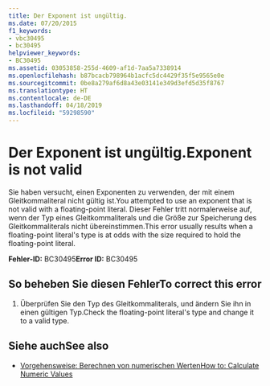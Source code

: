 ```yaml
---
title: Der Exponent ist ungültig.
ms.date: 07/20/2015
f1_keywords:
- vbc30495
- bc30495
helpviewer_keywords:
- BC30495
ms.assetid: 03053858-255d-4609-af1d-7aa5a7338914
ms.openlocfilehash: b87bcacb798964b1acfc5dc4429f35f5e9565e0e
ms.sourcegitcommit: 0be8a279af6d8a43e03141e349d3efd5d35f8767
ms.translationtype: HT
ms.contentlocale: de-DE
ms.lasthandoff: 04/18/2019
ms.locfileid: "59298590"
---
```

# <a name="exponent-is-not-valid"></a><span data-ttu-id="9bce3-102">Der Exponent ist ungültig.</span><span class="sxs-lookup"><span data-stu-id="9bce3-102">Exponent is not valid</span></span>
<span data-ttu-id="9bce3-103">Sie haben versucht, einen Exponenten zu verwenden, der mit einem Gleitkommaliteral nicht gültig ist.</span><span class="sxs-lookup"><span data-stu-id="9bce3-103">You attempted to use an exponent that is not valid with a floating-point literal.</span></span> <span data-ttu-id="9bce3-104">Dieser Fehler tritt normalerweise auf, wenn der Typ eines Gleitkommaliterals und die Größe zur Speicherung des Gleitkommaliterals nicht übereinstimmen.</span><span class="sxs-lookup"><span data-stu-id="9bce3-104">This error usually results when a floating-point literal's type is at odds with the size required to hold the floating-point literal.</span></span>  
  
 <span data-ttu-id="9bce3-105">**Fehler-ID:** BC30495</span><span class="sxs-lookup"><span data-stu-id="9bce3-105">**Error ID:** BC30495</span></span>  
  
## <a name="to-correct-this-error"></a><span data-ttu-id="9bce3-106">So beheben Sie diesen Fehler</span><span class="sxs-lookup"><span data-stu-id="9bce3-106">To correct this error</span></span>  
  
1. <span data-ttu-id="9bce3-107">Überprüfen Sie den Typ des Gleitkommaliterals, und ändern Sie ihn in einen gültigen Typ.</span><span class="sxs-lookup"><span data-stu-id="9bce3-107">Check the floating-point literal's type and change it to a valid type.</span></span>  
  
## <a name="see-also"></a><span data-ttu-id="9bce3-108">Siehe auch</span><span class="sxs-lookup"><span data-stu-id="9bce3-108">See also</span></span>

- [<span data-ttu-id="9bce3-109">Vorgehensweise: Berechnen von numerischen Werten</span><span class="sxs-lookup"><span data-stu-id="9bce3-109">How to: Calculate Numeric Values</span></span>](../../visual-basic/programming-guide/language-features/operators-and-expressions/how-to-calculate-numeric-values.md)
